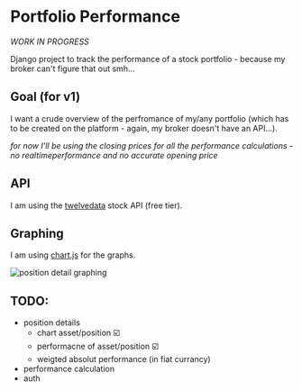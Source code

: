 # **Portfolio Performance**
*WORK IN PROGRESS*

Django project to track the performance of a stock portfolio - because my broker can't figure that out smh...


## **Goal (for v1)**
I want a crude overview of the perfromance of my/any portfolio (which has to be created on the platform - again, my broker doesn't have an API...).

*for now I'll be using the closing prices for all the performance calculations - no realtimeperformance and no accurate opening price*


## **API**
I am using the [twelvedata](https://twelvedata.com/) stock API (free tier).

## **Graphing**
I am using [chart.js](https://www.chartjs.org/) for the graphs.

![position detail graphing](https://github.com/wilhelmberghammer/portfolio-performance/blob/main/readme_recourses/position_detail.png)

## TODO:
* position details
	* chart asset/position  ☑️	
	* performacne of asset/position	 ☑️
	* weigted absolut performance (in fiat currancy)
* performance calculation
* auth